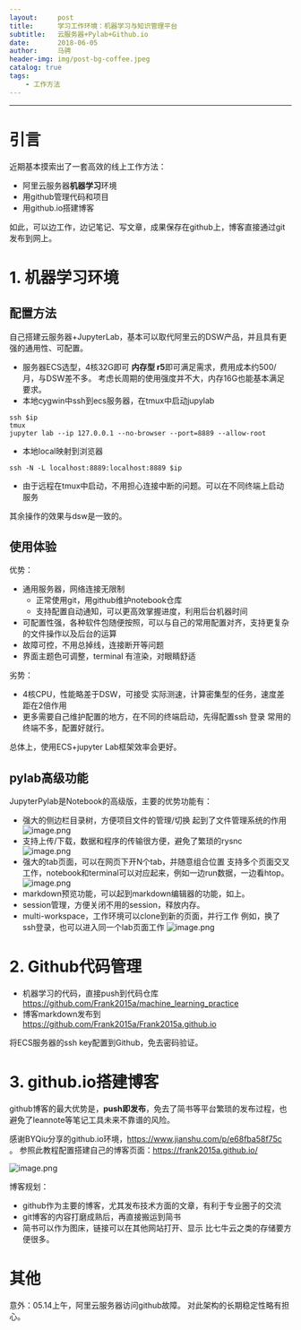 ```yaml
---
layout:     post
title:      学习工作环境：机器学习与知识管理平台
subtitle:   云服务器+Pylab+Github.io
date:       2018-06-05
author:     马骋
header-img: img/post-bg-coffee.jpeg
catalog: true
tags:
    - 工作方法
---
```


---

# 引言

近期基本摸索出了一套高效的线上工作方法：

- 阿里云服务器**机器学习**环境
- 用github管理代码和项目
- 用github.io搭建博客 

如此，可以边工作，边记笔记、写文章，成果保存在github上，博客直接通过git发布到网上。

# 1. 机器学习环境

## 配置方法

自己搭建云服务器+JupyterLab，基本可以取代阿里云的DSW产品，并且具有更强的通用性、可配置。

- 服务器ECS选型，4核32G即可
**内存型 r5**即可满足需求，费用成本约500/月，与DSW差不多。
考虑长周期的使用强度并不大，内存16G也能基本满足要求。
- 本地cygwin中ssh到ecs服务器，在tmux中启动jupylab
```
ssh $ip
tmux 
jupyter lab --ip 127.0.0.1 --no-browser --port=8889 --allow-root
```
- 本地local映射到浏览器
```
ssh -N -L localhost:8889:localhost:8889 $ip
```
- 由于远程在tmux中启动，不用担心连接中断的问题。可以在不同终端上启动服务


其余操作的效果与dsw是一致的。

## 使用体验

优势：

- 通用服务器，网络连接无限制
    - 正常使用git，用github维护notebook仓库
    - 支持配置自动通知，可以更高效掌握进度，利用后台机器时间
- 可配置性强，各种软件包随便按照，可以与自己的常用配置对齐，支持更复杂的文件操作以及后台的运算
- 故障可控，不用总掉线，连接断开等问题
- 界面主题色可调整，terminal 有渲染，对眼睛舒适

劣势：

- 4核CPU，性能略差于DSW，可接受
实际测速，计算密集型的任务，速度差距在2倍作用
- 更多需要自己维护配置的地方，在不同的终端启动，先得配置ssh 登录
常用的终端不多，配置好就行。

总体上，使用ECS+jupyter Lab框架效率会更好。

## pylab高级功能

JupyterPylab是Notebook的高级版，主要的优势功能有：

- 强大的侧边栏目录树，方便项目文件的管理/切换
起到了文件管理系统的作用
![image.png](https://upload-images.jianshu.io/upload_images/845620-ddd797b75d22df04.png?imageMogr2/auto-orient/strip%7CimageView2/2/w/1240)
- 支持上传/下载，数据和程序的传输很方便，避免了繁琐的rysnc
![image.png](https://upload-images.jianshu.io/upload_images/845620-6431751c426293df.png?imageMogr2/auto-orient/strip%7CimageView2/2/w/1240)
- 强大的tab页面，可以在网页下开N个tab，并随意组合位置
支持多个页面交叉工作，notebook和terminal可以对应起来，例如一边run数据，一边看htop。
![image.png](https://upload-images.jianshu.io/upload_images/845620-79f0744425f2df70.png?imageMogr2/auto-orient/strip%7CimageView2/2/w/1240)
- markdown预览功能，可以起到markdown编辑器的功能，如上。
- session管理，方便关闭不用的session，释放内存。
- multi-workspace，工作环境可以clone到新的页面，并行工作
例如，换了ssh登录，也可以进入同一个lab页面工作
![image.png](https://upload-images.jianshu.io/upload_images/845620-12ed4903f8dee35a.png?imageMogr2/auto-orient/strip%7CimageView2/2/w/1240)


# 2. Github代码管理

- 机器学习的代码，直接push到代码仓库
https://github.com/Frank2015a/machine_learning_practice
- 博客markdown发布到
https://github.com/Frank2015a/Frank2015a.github.io

将ECS服务器的ssh key配置到Github，免去密码验证。

# 3. github.io搭建博客 

github博客的最大优势是，**push即发布**，免去了简书等平台繁琐的发布过程，也避免了leannote等笔记工具未来不靠谱的风险。

感谢BYQiu分享的github.io环境，https://www.jianshu.com/p/e68fba58f75c 。
参照此教程配置搭建自己的博客页面：https://frank2015a.github.io/

![image.png](https://upload-images.jianshu.io/upload_images/845620-b54c10fc88d7fe47.png?imageMogr2/auto-orient/strip%7CimageView2/2/w/1240)

博客规划：

- github作为主要的博客，尤其发布技术方面的文章，有利于专业圈子的交流
- git博客的内容打磨成熟后，再直接搬运到简书
- 简书可以作为图床，链接可以在其他网站打开、显示
比七牛云之类的存储要方便很多。

# 其他

意外：05.14上午，阿里云服务器访问github故障。
对此架构的长期稳定性略有担心。
